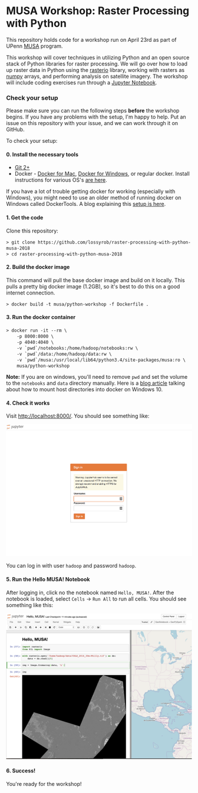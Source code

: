 # MUSA Workshop: Raster Processing with Python

This repository holds code for a workshop run on April 23rd as part of UPenn [MUSA](http://penniur.upenn.edu/instruction/graduate/home.html) program.

This workshop will cover techniques in utilizing Python and an open source stack of Python libraries
for raster processing. We will go over how to load up raster data in Python using the
[rasterio](https://github.com/mapbox/rasterio) library, working with rasters as [numpy](http://www.numpy.org/)
arrays, and performing analysis on satellite imagery. The workshop will include coding  exercises
run through a [Jupyter Notebook](http://jupyter.org/).

### Check your setup

Please make sure you can run the following steps __before__ the workshop begins. If you have any problems with the setup, I'm happy to help. Put an issue on this repository with your issue, and we can work through it on GitHub.

To check your setup:

#### 0. Install the necessary tools

* [Git 2+](https://git-scm.com/book/en/v2/Getting-Started-Installing-Git)
* Docker - [Docker for Mac](https://www.docker.com/docker-mac), [Docker for Windows](https://www.docker.com/docker-windows), or regular docker. Install instructions for various OS's [are here](https://docs.docker.com/install/).

If you have a lot of trouble getting docker for working (especially with Windows), you might need to use an older method of running docker on Windows called DockerTools. A blog explaining this [setup is here](https://medium.com/@peorth/using-docker-with-virtualbox-and-windows-10-b351e7a34adc).

#### 1. Get the code

Clone this repository:

```shell
> git clone https://github.com/lossyrob/raster-processing-with-python-musa-2018
> cd raster-processing-with-python-musa-2018
```

#### 2. Build the docker image

This command will pull the base docker image and build on it locally. This pulls a pretty big docker image (1.2GB), so it's best to do this on a good internet connection.

```shell
> docker build -t musa/python-workshop -f Dockerfile .
```

#### 3. Run the docker container

```shell
> docker run -it --rm \
    -p 8000:8000 \
    -p 4040:4040 \
    -v `pwd`/notebooks:/home/hadoop/notebooks:rw \
    -v `pwd`/data:/home/hadoop/data:rw \
    -v `pwd`/musa:/usr/local/lib64/python3.4/site-packages/musa:ro \
    musa/python-workshop
```

__Note:__ If you are on windows, you'll need to remove ``pwd`` and set the volume to the `notebooks` and `data` directory manually. Here is a [blog article](https://rominirani.com/docker-on-windows-mounting-host-directories-d96f3f056a2c) talking about how to mount host directories into docker on Windows 10.

#### 4. Check it works

Visit [http://localhost:8000/](http://localhost:8000/). You should see something like:

![JupyterHub Login Screenshot](jupyterhub-login-screenshot.png)

You can log in with user `hadoop` and password `hadoop`.

#### 5. Run the Hello MUSA! Notebook

After logging in, click no the notebook named `Hello, MUSA!`. After the notebook is loaded, select `Cells` -> `Run All` to run all cells. You should see something like this:

![Hello Musa Screenshot](hello-musa-screenshot.png)

#### 6. Success!

You're ready for the workshop!
